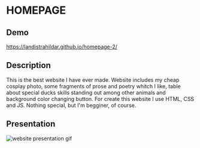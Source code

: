 # HOMEPAGE
## Demo
https://landistrahildar.github.io/homepage-2/
## Description
This is the best website I have ever made. Website includes my cheap cosplay photo, some fragments of prose and poetry whitch I like, table about special ducks skills standing out among other animals and background color changing  button.
For create this website I use HTML, CSS and JS.
Nothing special, but I'm begginer, of course.
## Presentation
![website presentation gif](https://s9.gifyu.com/images/strona-modul-5-gif.gif)